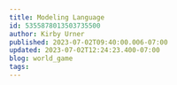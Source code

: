 ```yaml
---
title: Modeling Language
id: 5355878013503735500
author: Kirby Urner
published: 2023-07-02T09:40:00.006-07:00
updated: 2023-07-02T12:24:23.400-07:00
blog: world_game
tags: 
---
```


